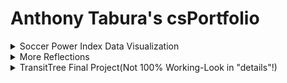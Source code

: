 # Anthony Tabura's csPortfolio


 <details>
 <summary>Soccer Power Index Data Visualization</summary>
 <h3>Links:</h3>
    <p>
	  <summary>Visualization Images</summary>
	    <p>
  <img src="SPI1.PNG">
<img src="SPI2.PNG">
	</p>
  <a href="https://github.com/TaburaA/starfield5">Project Code<br></a>
 <details>
    <summary>Starfield Reflection</summary>
 <p>
For this lab we were to focus on inheritance and interfaces. My lab used triginometry, PImage and randomization to create the image of turkeys flying in random increments in a circle, along with a giant corn and pilgrim hats. Since Thanksgiving was around the corner, this lab was Thanksgiving themed. The turkeys had their own code, and by using inheritence and interfaces, the other two images were able to follow the same code without any additional work. I learnt a lot about inheritence and interfaces, much more than last year.
</p>
    </details>

</p>
 </details>

<details>
 <summary>More Reflections</summary>
 <p>
  
 1. Individual Lab Reflections are under their respective dropdown menus.
 
 </p>
 <p>
	
  2. The thing I'm most proud of in my CS development is my ability to make my code my own. Throughout the labs and projects, we had checklists to fill, and deadlines to meet, yet I always went above and beyond to implement things that made it unique to me. Whether it would be to use PImages, sound bytes, or increased interactiveibility, I always enriched my education by going further than the call of duty. 
  
  </p>
  
  <p>
	
 3. Here's an examle as a code snippet:
 
 </p>
 
   ```Java
  text("Get 350 or more to win!",20,450);
  
  
 text("Total:", 20,550);
 
 
  text(total,120,550); 
  
  
   if(total>350){
   
   
    textSize(32);
    
    
    fill(255);
    
    
    text("YOU WIN!",200,550);
    
    
    image(img,210,150);
    
    
   }
   
  total=0;
  
 ```
 <p>
	
 While this is an early example, I still made it my own. Instead of just having a You Win message, I learnt how to use Images in processing and put in an image of Dr. R. 
 
 </p>
 
 <p>
	
 4. The most difficult piece of code would be the use of javascript to combine images, sound, and keyPressed() to make an interactive project!
 
 </p>
 <p>
	
 5. Here's the code:</p>
```Java
 function preload() {
	one = loadSound("data/straightup.wav");
	two = loadSound("data/skrt.wav");
	three = loadSound("data/itslit.mp3");
	img = loadImage("data/scott.png");
}


if (key == '1') {
		sike = 1;
		adlib = 0;
		while (adlib < 1) {
			one.play();
			adlib = 1;
		}
 
  
  	move(sike) {
		//var oliver = atan((mouseY - y) / (mouseX - x));
		var oliver = Math.PI * 2;
		if (sike == 1) {
			this.x += random(-5, 5);
			this.y += random(-5, 5);
			if (mouseX < this.x) {
				this.x -= cos(oliver) * 1;
				this.y -= sin(oliver) * 1;
			} else {
				this.x += cos(oliver) * 1;
				this.y += sin(oliver) * 1;
			}
		}

```
<p>
	
6. This code was challenging because I wanted to use the sound library of processing, but I coudln't because it wasn't available on github. I also wanted the objects I created to go straight to the mouse, but it the object would always go in zig zag fashion. In order to fix this, the code was converted to java script. It used function preload() along with loadsound() and loadimage() to load the files into the program. Then, I found out how to use keyPressed() to emit images and sound in an efficient way. To make the objects move in a straight line, I used trigonometry to create a line that went along either the cos or the sin of the angle. This would create a straight line from the orgin to the mouse. 

 </p>
 </details>
<details>
 <summary>TransitTree Final Project(Not 100% Working-Look in "details"!)</summary>
 <h3>Links:</h3>
    <p>
  
  <a href="https://taburaa.github.io/TransitTree/">Transit Tree<br></a>
  
  <a href="https://github.com/TaburaA/TransitTree">Repo URL<br></a>
 <details>
    <summary>Transit Tree Details</summary>
 <p>
Using a tree, people answer binary questions to find out what transportation they should use to get to their destination. The GH webpage won't work because the RIGHT key won't function, but it's fully functioning in processing.
</p>
    </details>

</p>
 </details>
